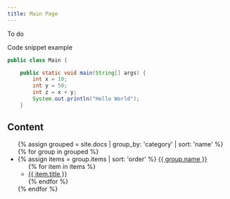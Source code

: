 ```yaml
---
title: Main Page
---
```

To do

Code snippet example
```java
public class Main {

    public static void main(String[] args) {
        int x = 10;
        int y = 50;
        int z = x + y;
        System.out.println("Hello World");
    }
```
<h2>Content</h2>
<ul>
    {% assign grouped = site.docs | group_by: 'category' | sort: 'name' %}
    {% for group in grouped %}
        <li class="">
            {% assign items = group.items | sort: 'order' %}
            <a class="content-link" href="{{ site.baseurl }}{{ items.first.url }}">{{ group.name }}</a>
            <ul>
                {% for item in items %}
                    <li class=""><a class="content-link" href="{{ site.baseurl }}{{ item.url }}">{{ item.title }}</a></li>
                {% endfor %}
            </ul>
        </li>
    {% endfor %}
</ul>